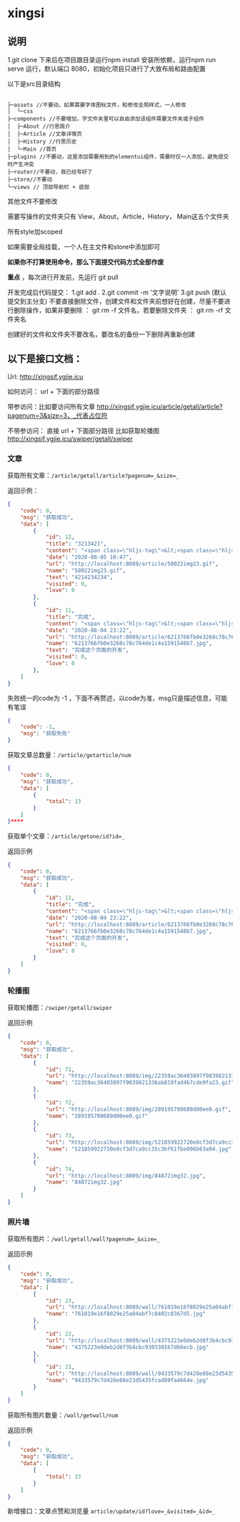 # xingsi

## 说明

1.git clone 下来后在项目跟目录运行npm install 安装所依赖，运行npm run serve 运行，默认端口 8080，初始化项目只进行了大致布局和路由配置

以下是src目录结构

```

├─assets //不要动，如果需要字体图标文件，和修改全局样式，一人修改
│  └─css
├─components //不要增加，字文件夹里可以自由添加该组件需要文件夹或子组件
│  ├─About //行思简介
│  ├─Article //文章详情页
│  ├─History //行思历史
│  └─Main //首页
├─plugins //不要动，这里添加需要用到的elementui组件，需要时仅一人添加，避免提交时产生冲突
├─router//不要动，我已经写好了
├─store//不要动
└─views // 顶部导航栏 + 底部

```

其他文件不要修改

需要写操作的文件夹只有 View，About，Article，History， Main这五个文件夹

所有style加scoped

如果需要全局挂载，一个人在主文件和store中添加即可

**如果你不打算使用命令，那么下面提交代码方式全部作废**

**重点** ，每次进行开发前，先运行 git pull

开发完成后代码提交：
          1.git add .
          2.git commit -m '文字说明'
          3.git push (默认提交到主分支)
不要直接删除文件，创建文件和文件夹前想好在创建，尽量不要进行删除操作，如果非要删除 ： git rm -f 文件名，若要删除文件夹 ： git rm -rf 文件夹名

创建好的文件和文件夹不要改名，要改名的备份一下删除再重新创建


## 以下是接口文档：

Url: http://xingsif.ygjie.icu

如何访问： url + 下面的部分路径

带参访问：比如要访问所有文章 http://xingsif.ygjie.icu/article/getall/article?pagenum=3&size=3，_代表占位符

不带参访问： 直接 url + 下面部分路径 比如获取轮播图 http://xingsif.ygjie.icu/swiper/getall/swiper

### 文章

获取所有文章：`/article/getall/article?pagenum=_&size=_`

返回示例：
```json
{
    "code": 0,
    "msg": "获取成功",
    "data": [
        {
            "id": 12,
            "title": "3213421",
            "content": "<span class=\"hljs-tag\">&lt;<span class=\"hljs-name\">p</span>&gt;</span>1234124<span class=\"hljs-tag\">&lt;/<span class=\"hljs-name\">p</span>&gt;</span>",
            "date": "2020-08-05 10:47",
            "url": "http://localhost:8089/article/58022img23.gif",
            "name": "58022img23.gif",
            "text": "4214234234",
            "visited": 0,
            "love": 0
        },
        {
            "id": 11,
            "title": "完成",
            "content": "<span class=\"hljs-tag\">&lt;<span class=\"hljs-name\">p</span>&gt;</span><span class=\"hljs-tag\">&lt;<span class=\"hljs-name\">img</span> <span class=\"hljs-attr\">src</span>=<span class=\"hljs-string\">&quot;http://localhost:8089/article/323025b98420cfdce4a50987d5b137da4fa08.jpg&quot;</span>&gt;</span><span class=\"hljs-tag\">&lt;/<span class=\"hljs-name\">p</span>&gt;</span>",
            "date": "2020-08-04 23:22",
            "url": "http://localhost:8089/article/6213766fb0e3268c78c764de1c4a1591548b7.jpg",
            "name": "6213766fb0e3268c78c764de1c4a1591548b7.jpg",
            "text": "完成这个页面的开发",
            "visited": 0,
            "love": 0
        },
    ]
}
```

失败统一的code为 -1 ，下面不再赘述，以code为准，msg只是描述信息，可能有笔误
```json
{
    "code": -1,
    "msg": "获取失败"
}
```

获取文章总数量：`/article/getarticle/num`
```json
{
    "code": 0,
    "msg": "获取成功",
    "data": [
        {
            "total": 13
        }
    ]
}****
```

获取单个文章：`/article/getone/id?id=_`

返回示例
```json
{
    "code": 0,
    "msg": "获取成功",
    "data": [
        {
            "id": 11,
            "title": "完成",
            "content": "<span class=\"hljs-tag\">&lt;<span class=\"hljs-name\">p</span>&gt;</span><span class=\"hljs-tag\">&lt;<span class=\"hljs-name\">img</span> <span class=\"hljs-attr\">src</span>=<span class=\"hljs-string\">&quot;http://localhost:8089/article/323025b98420cfdce4a50987d5b137da4fa08.jpg&quot;</span>&gt;</span><span class=\"hljs-tag\">&lt;/<span class=\"hljs-name\">p</span>&gt;</span>",
            "date": "2020-08-04 23:22",
            "url": "http://localhost:8089/article/6213766fb0e3268c78c764de1c4a1591548b7.jpg",
            "name": "6213766fb0e3268c78c764de1c4a1591548b7.jpg",
            "text": "完成这个页面的开发",
            "visited": 0,
            "love": 0
        }
    ]
}
```

### 轮播图

获取轮播图：`/swiper/getall/swiper`

返回示例
```json
{
    "code": 0,
    "msg": "获取成功",
    "data": [
        {
            "id": 71,
            "url": "http://localhost:8089/img/22359ac36403897f9039821336ab819fad4b7cde9fa23.gif",
            "name": "22359ac36403897f9039821336ab819fad4b7cde9fa23.gif"
        },
        {
            "id": 72,
            "url": "http://localhost:8089/img/289195780689d00ee0.gif",
            "name": "289195780689d00ee0.gif"
        },
        {
            "id": 73,
            "url": "http://localhost:8089/img/521859922720e0cf3d7ca9cc35c3bf61fbe096b63a94.jpg",
            "name": "521859922720e0cf3d7ca9cc35c3bf61fbe096b63a94.jpg"
        },
        {
            "id": 74,
            "url": "http://localhost:8089/img/84872img32.jpg",
            "name": "84872img32.jpg"
        }
    ]
}
```

### 照片墙

获取所有图片：`/wall/getall/wall?pagenum=_&size=_`

返回示例
```json
{
    "code": 0,
    "msg": "获取成功",
    "data": [
        {
            "id": 23,
            "url": "http://localhost:8089/wall/761019e16f8029e25a04abf7c8402c8367d5.jpg",
            "name": "761019e16f8029e25a04abf7c8402c8367d5.jpg"
        },
        {
            "id": 22,
            "url": "http://localhost:8089/wall/4375223e0deb2d8f3b4cbc930330167d66ecb.jpg",
            "name": "4375223e0deb2d8f3b4cbc930330167d66ecb.jpg"
        },
        {
            "id": 21,
            "url": "http://localhost:8089/wall/9433579c7d420e88e23d5435fcad89fa4664e.jpg",
            "name": "9433579c7d420e88e23d5435fcad89fa4664e.jpg"
        }
    ]
}
```

获取所有图片数量：`/wall/getwall/num`

返回示例
```json
{
    "code": 0,
    "msg": "获取成功",
    "data": [
        {
            "total": 23
        }
    ]
}
```

新增接口：文章点赞和浏览量 `article/update/id?love=_&visited=_&id=_`